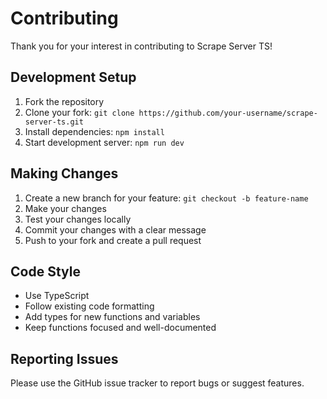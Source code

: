 # Contributing

Thank you for your interest in contributing to Scrape Server TS!

## Development Setup

1. Fork the repository
2. Clone your fork: `git clone https://github.com/your-username/scrape-server-ts.git`
3. Install dependencies: `npm install`
4. Start development server: `npm run dev`

## Making Changes

1. Create a new branch for your feature: `git checkout -b feature-name`
2. Make your changes
3. Test your changes locally
4. Commit your changes with a clear message
5. Push to your fork and create a pull request

## Code Style

- Use TypeScript
- Follow existing code formatting
- Add types for new functions and variables
- Keep functions focused and well-documented

## Reporting Issues

Please use the GitHub issue tracker to report bugs or suggest features.
